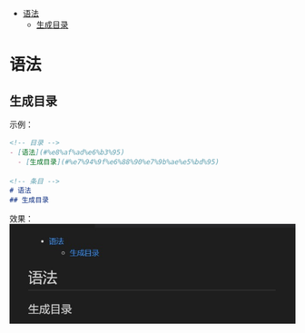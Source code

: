 - [语法](#%e8%af%ad%e6%b3%95)
  - [生成目录](#%e7%94%9f%e6%88%90%e7%9b%ae%e5%bd%95)

# 语法
## 生成目录
示例：
```md
<!-- 目录 -->
- [语法](#%e8%af%ad%e6%b3%95)
  - [生成目录](#%e7%94%9f%e6%88%90%e7%9b%ae%e5%bd%95)

<!-- 条目 -->
# 语法
## 生成目录
```
效果：
![生成目录](./img/生成目录.jpg)
